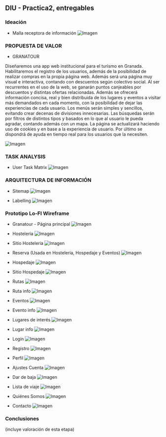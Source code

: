 ## DIU - Practica2, entregables

### Ideación 
* Malla receptora de información 
![Imagen](imagenes/malla-receptora.png)

### PROPUESTA DE VALOR
* GRANATOUR

Diseñaremos una app web institucional para el turismo en Granada. Habilitaremos el registro de los usuarios, además de la posibilidad de realizar compras en la propia página web. Además será una página muy visual e interactiva, contando con descuentos según colectivo social. Al ser recurrentes en el uso de la web, se ganarán puntos canjeables por descuentos y distintas ofertas relacionadas. Además se ofrecerá información concisa, real y bien distribuida de los lugares y eventos a visitar más demandados en cada momento, con la posibilidad de dejar las experiencias de cada usuario. 
Los menús serán simples y sencillos, evitando crear decenas de divisiones innecesarias.
Las búsquedas serán por filtros de distintos tipos y basados en lo que al usuario le pueda agradar, contando además con un mapa.
La página se actualizará haciendo uso de cookies y en base a la experiencia de usuario.
Por último se dispondrá de ayuda en tiempo real para los usuarios que la necesiten.

![Imagen](imagenes/CANVAS.png)

### TASK ANALYSIS

* User Task Matrix 
![Imagen](imagenes/Task-Analysis.png)

### ARQUITECTURA DE INFORMACIÓN

* Sitemap 
![Imagen](imagenes/sitemap.png)

* Labelling 
![Imagen](imagenes/label.png)

### Prototipo Lo-FI Wireframe 
* Granatour - Página principal
![Imagen](bocetos/inicio.png)

* Hostelería
![Imagen](bocetos/hosteleria.png)

* Sitio Hosteleria
![Imagen](bocetos/sitio-hosteleria.png)

* Reserva (Usada en Hosteleria, Hospedaje y Eventos)
![Imagen](bocetos/reserva.png)

* Hospedaje
![Imagen](bocetos/hospedaje.png)

* Sitio Hospedaje
![Imagen](bocetos/sitio-hospedaje.png)

* Rutas
![Imagen](bocetos/rutas.png)

* Ruta info
![Imagen](bocetos/ruta-info.png)

* Eventos
![Imagen](bocetos/eventos.png)

* Evento info
![Imagen](bocetos/evento-info.png)

* Lugares de interés
![Imagen](bocetos/lugares.png)

* Lugar info
![Imagen](bocetos/lugar-info.png)

* Login
![Imagen](bocetos/login.png)

* Registro
![Imagen](bocetos/registro.png)

* Perfil
![Imagen](bocetos/perfil.png)

* Ajustes Cuenta
![Imagen](bocetos/ajustes.png)

* Dar de baja
![Imagen](bocetos/dar-baja.png)

* Lista de viaje
![Imagen](bocetos/listaviaje.png)

* Quiénes Somos
![Imagen](bocetos/quienes.png)

* Contacto
![Imagen](bocetos/contacto.png)


### Conclusiones  
(incluye valoración de esta etapa)
